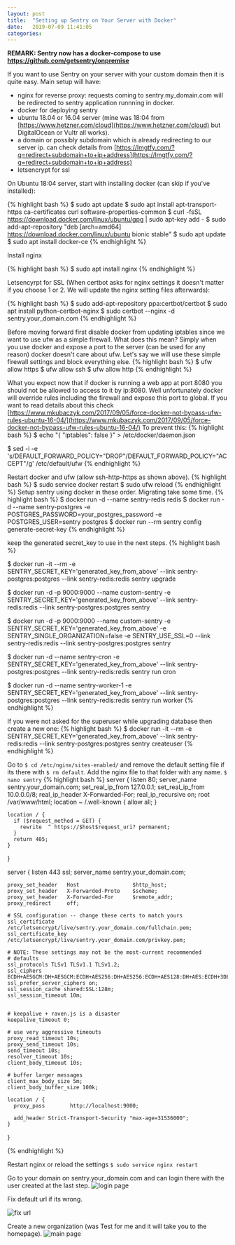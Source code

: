 ```yaml
---
layout: post
title:  "Setting up Sentry on Your Server with Docker"
date:   2019-07-09 11:41:05
categories:
---
```

**REMARK: Sentry now has a docker-compose to use https://github.com/getsentry/onpremise**


If you want to use Sentry on your server with your custom domain then it is quite easy. Main setup will have: 

* nginx for reverse proxy: requests coming to sentry.my_domain.com will be redirected to sentry application runnning in docker. 
* docker for deploying sentry
* ubuntu 18.04 or 16.04 server (mine was 18:04 from [https://www.hetzner.com/cloud](https://www.hetzner.com/cloud) but DigitalOcean or Vultr all works). 
* a domain or possibly subdomain which is already redirecting to our server ip. can check details from [https://lmgtfy.com/?q=redirect+subdomain+to+ip+address](https://lmgtfy.com/?q=redirect+subdomain+to+ip+address)
* letsencrypt for ssl


On Ubuntu 18:04 server, start with installing docker (can skip if you've installed):

{% highlight bash %}
$ sudo apt update
$ sudo apt install apt-transport-https ca-certificates curl software-properties-common
$ curl -fsSL https://download.docker.com/linux/ubuntu/gpg | sudo apt-key add -
$ sudo add-apt-repository "deb [arch=amd64] https://download.docker.com/linux/ubuntu bionic stable"
$ sudo apt update
$ sudo apt install docker-ce
{% endhighlight %}

Install nginx

{% highlight bash %}
$ sudo apt install nginx
{% endhighlight %}

Letsencyrpt for SSL (When certbot asks for nginx settings it doesn't matter if you choose 1 or 2. We will update the nginx setting files afterwards):

{% highlight bash %}
$ sudo add-apt-repository ppa:certbot/certbot
$ sudo apt install python-certbot-nginx
$ sudo certbot --nginx -d sentry.your_domain.com
{% endhighlight %}

Before moving forward first disable docker from updating iptables since we want to use ufw as a simple firewall. What does this mean? Simply when you use docker and expose a port to the server (can be used for any reason) docker doesn't care about ufw. Let's say we will use these simple firewall settings and block everything else.
{% highlight bash %}
$ ufw allow https
$ ufw allow ssh
$ ufw allow http
{% endhighlight %}

What you expect now that if docker is running a web app at port 8080 you should not be allowed to access to it by ip:8080. Well unfortunately docker will override rules including the firewall and expose this port to global. If you want to read details about this check [https://www.mkubaczyk.com/2017/09/05/force-docker-not-bypass-ufw-rules-ubuntu-16-04/](https://www.mkubaczyk.com/2017/09/05/force-docker-not-bypass-ufw-rules-ubuntu-16-04/) 
To prevent this:
{% highlight bash %}
$ echo "{
\"iptables\": false
}" > /etc/docker/daemon.json

$ sed -i -e 's/DEFAULT_FORWARD_POLICY="DROP"/DEFAULT_FORWARD_POLICY="ACCEPT"/g' /etc/default/ufw
{% endhighlight %}

Restart docker and ufw (allow ssh-http-https as shown above). 
{% highlight bash %}
$ sudo service docker restart
$ sudo ufw reload
{% endhighlight %}
Setup sentry using docker in these order. Migrating take some time.
{% highlight bash %}
   $ docker run -d --name sentry-redis redis
   $ docker run -d --name sentry-postgres -e POSTGRES_PASSWORD=your_postgres_password -e POSTGRES_USER=sentry postgres
   $ docker run --rm sentry config generate-secret-key
{% endhighlight %}

keep the generated secret_key to use in the next steps.
{% highlight bash %}

   $ docker run -it --rm -e SENTRY_SECRET_KEY='generated_key_from_above' --link sentry-postgres:postgres --link sentry-redis:redis sentry upgrade

   $ docker run -d -p 9000:9000 --name custom-sentry -e SENTRY_SECRET_KEY='generated_key_from_above' --link sentry-redis:redis --link sentry-postgres:postgres sentry

   $ docker run -d -p 9000:9000 --name custom-sentry -e SENTRY_SECRET_KEY='generated_key_from_above' -e SENTRY_SINGLE_ORGANIZATION=false -e SENTRY_USE_SSL=0 --link sentry-redis:redis --link sentry-postgres:postgres sentry   

   $ docker run -d --name sentry-cron -e SENTRY_SECRET_KEY='generated_key_from_above' --link sentry-postgres:postgres --link sentry-redis:redis sentry run cron

   $ docker run -d --name sentry-worker-1 -e SENTRY_SECRET_KEY='generated_key_from_above' --link sentry-postgres:postgres --link sentry-redis:redis sentry run worker
   {% endhighlight %}

   If you were not asked for the superuser while upgrading database then create a new one:
{% highlight bash %}
   $ docker run -it --rm -e SENTRY_SECRET_KEY='generated_key_from_above' --link sentry-redis:redis --link sentry-postgres:postgres sentry createuser
{% endhighlight %}

Go to `$ cd /etc/nginx/sites-enabled/` and remove the default setting file if its there with `$ rm default`. Add the nginx file to that folder with any name. `$ nano sentry`
{% highlight bash %}
 server {
    listen   80;
    server_name sentry.your_domain.com;
    set_real_ip_from 127.0.0.1;
    set_real_ip_from 10.0.0.0/8;
    real_ip_header X-Forwarded-For;
    real_ip_recursive on;
    root /var/www/html;
    location ~ /.well-known {
        allow all;
    }


    location / {
      if ($request_method = GET) {
        rewrite  ^ https://$host$request_uri? permanent;
      }
      return 405;
    }
  }

  server {
    listen   443 ssl;
    server_name sentry.your_domain.com;

    proxy_set_header   Host                 $http_host;
    proxy_set_header   X-Forwarded-Proto    $scheme;
    proxy_set_header   X-Forwarded-For      $remote_addr;
    proxy_redirect     off;

    # SSL configuration -- change these certs to match yours
    ssl_certificate /etc/letsencrypt/live/sentry.your_domain.com/fullchain.pem;
    ssl_certificate_key /etc/letsencrypt/live/sentry.your_domain.com/privkey.pem;

    # NOTE: These settings may not be the most-current recommended
    # defaults
    ssl_protocols TLSv1 TLSv1.1 TLSv1.2;
    ssl_ciphers ECDH+AESGCM:DH+AESGCM:ECDH+AES256:DH+AES256:ECDH+AES128:DH+AES:ECDH+3DES:DH+3DES:RSA+AESGCM:RSA+AES:RSA+3DES:!aNULL:!MD5:!DSS;
    ssl_prefer_server_ciphers on;
    ssl_session_cache shared:SSL:128m;
    ssl_session_timeout 10m;


    # keepalive + raven.js is a disaster
    keepalive_timeout 0;

    # use very aggressive timeouts
    proxy_read_timeout 10s;
    proxy_send_timeout 10s;
    send_timeout 10s;
    resolver_timeout 10s;
    client_body_timeout 10s;

    # buffer larger messages
    client_max_body_size 5m;
    client_body_buffer_size 100k;

    location / {
      proxy_pass        http://localhost:9000;

      add_header Strict-Transport-Security "max-age=31536000";
    }
  }

{% endhighlight %}

Restart nginx or reload the settings `$ sudo service nginx restart`

Go to your domain on sentry.your_domain.com and can login there with the user created at the last step.
![login page](/assets/img/sentry_login_page.png)

Fix default url if its wrong. 

![fix url](/assets/img/sentry_url_settings.png)

Create a new organization (was Test for me and it will take you to the homepage). 
![main page](/assets/img/sentry_main_page.png)


